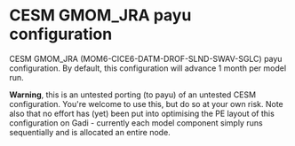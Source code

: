 # CESM GMOM_JRA payu configuration
CESM GMOM_JRA (MOM6-CICE6-DATM-DROF-SLND-SWAV-SGLC) payu configuration. By default, this configuration will advance 1 month per model run.

**Warning**, this is an untested porting (to payu) of an untested CESM configuration. You're welcome to use this, but do so at your own risk. Note also that no effort has (yet) been put into optimising the PE layout of this configuration on Gadi - currently each model component simply runs sequentially and is allocated an entire node.
